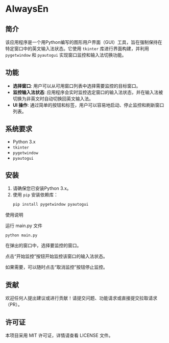 # AlwaysEn

## 简介

该应用程序是一个用Python编写的图形用户界面（GUI）工具，旨在强制保持在特定窗口中的英文输入法状态。它使用 `tkinter` 库进行界面构建，并利用 `pygetwindow` 和 `pyautogui` 实现窗口监控和输入法切换功能。

## 功能

- **选择窗口**: 用户可以从可用窗口列表中选择需要监控的目标窗口。
- **监控输入法状态**: 应用程序会实时监控选定窗口的输入法状态，并在输入法被切换为非英文时自动切换回英文输入法。
- **UI 操作**: 通过简单的按钮和标签，用户可以容易地启动、停止监控和刷新窗口列表。

## 系统要求

- Python 3.x
- `tkinter`
- `pygetwindow`
- `pyautogui`

## 安装

1. 请确保您已安装Python 3.x。
2. 使用 `pip` 安装依赖库：
   ```bash
   pip install pygetwindow pyautogui
使用说明

运行 main.py 文件

`python main.py`

在弹出的窗口中，选择要监控的窗口。

点击“开始监控”按钮开始监控该窗口的输入法状态。

如果需要，可以随时点击“取消监控”按钮停止监控。

## 贡献

欢迎任何人提出建议或进行贡献！请提交问题、功能请求或直接提交拉取请求（PR）。

## 许可证
本项目采用 MIT 许可证，详情请查看 LICENSE 文件。